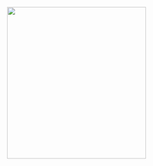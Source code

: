 <p align="center">
<img src="https://mhabibr02.github.io/Page-Web-Development/assets/img/portfolio/webdev-94.png" width="80%" height="30%">
</p>
